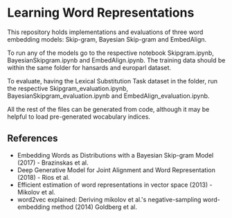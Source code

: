 
# Learning Word Representations

This repository holds implementations and evaluations of three word embedding models: Skip-gram, Bayesian Skip-gram and EmbedAlign. 

To run any of the models go to the respective notebook Skipgram.ipynb, BayesianSkipgram.ipynb and EmbedAlign.ipynb. The training data should be within the same folder for hansards and europarl dataset. 

To evaluate, having the Lexical Substitution Task dataset in the folder, run the respective Skipgram_evaluation.ipynb, BayesianSkipgram_evaluation.ipynb and EmbedAlign_evaluation.ipynb. 


All the rest of the files can be generated from code, although it may be helpful to load pre-generated wocabulary indices. 

## References

- Embedding Words as Distributions with a Bayesian Skip-gram Model (2017) - Brazinskas et al. 
- Deep Generative Model for Joint Alignment and Word Representation (2018) - Rios et al. 
- Efficient estimation of word representations in vector space (2013) - Mikolov et al. 
- word2vec explained: Deriving mikolov et al.'s negative-sampling word-embedding method (2014) Goldberg et al.



